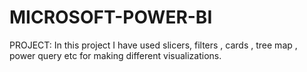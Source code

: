 # MICROSOFT-POWER-BI
PROJECT:
In this project I have used slicers, filters , cards , tree map , power query etc for making different visualizations.
